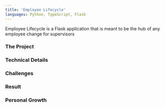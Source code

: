```yaml
---
title: 'Employee Lifecycle'
languages: Python, TypeScript, Flask
---
```


Employee Lifecycle is a Flask application that is meant to be the hub of any employee change for supervisors

### The Project

### Technical Details

### Challenges

### Result

### Personal Growth